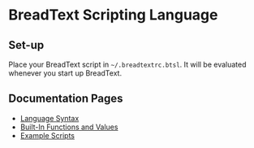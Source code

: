 
# BreadText Scripting Language

## Set-up

Place your BreadText script in `~/.breadtextrc.btsl`. It will be evaluated whenever you start up BreadText.

## Documentation Pages

* [Language Syntax](syntax.md)
* [Built-In Functions and Values](builtIn.md)
* [Example Scripts](/exampleScripts)


